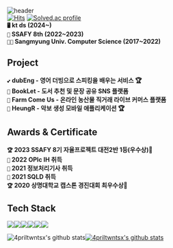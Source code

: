 ![header](https://capsule-render.vercel.app/api?type=waving&color=FFE082&text=Hi,&nbsp;There!&nbsp;🐯&height=200&fontSize=50&fontColor=FFFFFF&width=100)<br>
[![Hits](https://hits.seeyoufarm.com/api/count/incr/badge.svg?url=https%3A%2F%2Fgithub.com%2F4priltwntsx&count_bg=%2379C83D&title_bg=%23555555&icon=&icon_color=%23E7E7E7&title=hits&edge_flat=false)](https://hits.seeyoufarm.com)
[![Solved.ac profile](http://mazassumnida.wtf/api/mini/generate_badge?boj=cjg05034)](https://solved.ac/cjg05034)
<br>
**`🖥️` kt ds (2024~)**  
**`💙` SSAFY 8th (2022~2023)**  
**`👩‍🎓` Sangmyung Univ. Computer Science (2017~2022)**    

## Project
`💕` **dubEng - 영어 더빙으로 스피킹을 배우는 서비스 🏆**  
`📖` **BookLet - 도서 추천 및 문장 공유 SNS 플랫폼**  
`🥕` **Farm Come Us - 온라인 농산물 직거래 라이브 커머스 플랫폼**  
`🎼` **HeungR -  악보 생성 모바일 애플리케이션 🏆**  

## Awards & Certificate
**`🏆` 2023 SSAFY 8기 자율프로젝트 대전2반 1등(우수상)🥇**    
**`🪪` 2022 OPIc IH 취득**    
**`🪪` 2021 정보처리기사 취득**    
**`🪪` 2021 SQLD 취득**    
**`🏆` 2020 상명대학교 캡스톤 경진대회 최우수상🥈** 

## Tech Stack 
<img src="https://img.shields.io/badge/java-007396?style=for-the-badge&logo=java&logoColor=white"><img src="https://img.shields.io/badge/springboot-6DB33F?style=for-the-badge&logo=springboot&logoColor=white"><img src="https://img.shields.io/badge/python-3776AB?style=for-the-badge&logo=python&logoColor=white"><img src="https://img.shields.io/badge/fastapi-009688?style=for-the-badge&logo=fastapi&logoColor=white"><img src="https://img.shields.io/badge/mysql-4479A1?style=for-the-badge&logo=mysql&logoColor=white"><img src="https://img.shields.io/badge/redis-DC382D?style=for-the-badge&logo=redis&logoColor=white">
<!-- <img src="https://img.shields.io/badge/Docker-2496ED?style=for-the-badge&logo=docker&logoColor=white"> -->
</div>

![4priltwntsx's github stats](https://github-readme-stats.vercel.app/api?username=4priltwntsx&show_icons=true&theme=gruvbox)[![4priltwntsx's github stats](https://github-readme-stats.vercel.app/api/top-langs/?username=4priltwntsx&show_icons=true&hide_border=true&title_color=004386&icon_color=004386&layout=compact)](https://github.com/4priltwntsx)
<br>
<!--   [![Solved.ac Profile](http://mazassumnida.wtf/api/v2/generate_badge?boj=cjg05034)](https://solved.ac/cjg05034/)  -->
